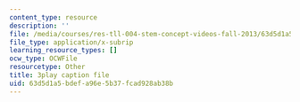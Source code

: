 ```yaml
---
content_type: resource
description: ''
file: /media/courses/res-tll-004-stem-concept-videos-fall-2013/63d5d1a5bdefa96e5b37fcad928ab38b_eRZDD6Ypdc0.srt
file_type: application/x-subrip
learning_resource_types: []
ocw_type: OCWFile
resourcetype: Other
title: 3play caption file
uid: 63d5d1a5-bdef-a96e-5b37-fcad928ab38b
---
```

